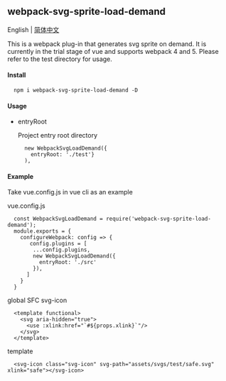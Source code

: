 ## webpack-svg-sprite-load-demand

English | [简体中文](./README_CN.md)

This is a webpack plug-in that generates svg sprite on demand. It is currently in the trial stage of vue and supports webpack 4 and 5. Please refer to the test directory for usage.

#### Install

  ```
    npm i webpack-svg-sprite-load-demand -D
  ```

#### Usage

- entryRoot 

  Project entry root directory

  ```
    new WebpackSvgLoadDemand({
      entryRoot: './test'}
    ),
  ```


#### Example

  Take vue.config.js in vue cli as an example


  vue.config.js

  ```
    const WebpackSvgLoadDemand = require('webpack-svg-sprite-load-demand');
    module.exports = {
      configureWebpack: config => {
         config.plugins = [
          ...config.plugins,
          new WebpackSvgLoadDemand({
            entryRoot: './src'
          }),
        ]
      }
    }
  ```

  global SFC svg-icon

  ```
    <template functional>
      <svg aria-hidden="true">
        <use :xlink:href="`#${props.xlink}`"/>
      </svg>
    </template>
  ```

  template

  ```
    <svg-icon class="svg-icon" svg-path="assets/svgs/test/safe.svg" xlink="safe"></svg-icon>
  ```